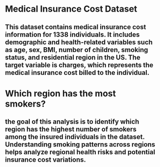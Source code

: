 # Medical Insurance Cost Dataset
## This dataset contains medical insurance cost information for 1338 individuals. It includes demographic and health-related variables such as age, sex, BMI, number of children, smoking status, and residential region in the US. The target variable is charges, which represents the medical insurance cost billed to the individual.

# Which region has the most smokers?
## the goal of this analysis is to identify which region has the highest number of smokers among the insured individuals in the dataset. Understanding smoking patterns across regions helps analyze regional health risks and potential insurance cost variations.
